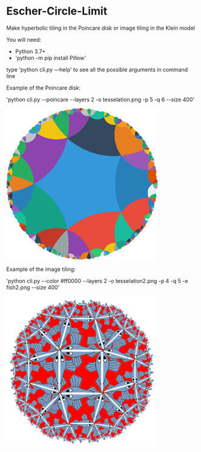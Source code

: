 # Escher-Circle-Limit
Make hyperbolic tiling in the Poincare disk or image tiling in the Klein model

You will need: 
- Python 3.7+
- 'python -m pip install Pillow'

type
'python cli.py —help' to see all the possible arguments in command line

Example of the Poincare disk:

'python cli.py --poincare --layers 2 -o tesselation.png -p 5 -q 6 --size 400'


![alt text](./tesselation.png)

Example of the image tiling:

'python cli.py --color #ff0000 --layers 2 -o tesselation2.png -p 4 -q 5 -e fish2.png --size 400'


![alt text](./tesselation2.png)
